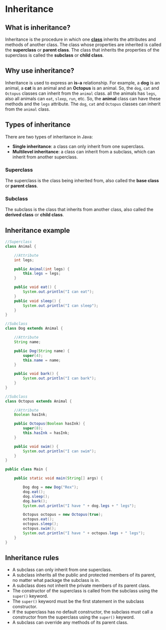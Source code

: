 <style>
red { color: Red }
orange { color: Orange }
green { color: Green }
blue { color: Blue }
yellow { color: Yellow }
magenta { color: Magenta }
cyan { color: Cyan }
gray { color: Gray }
</style>

# Inheritance

## What is inheritance?

Inheritance is the procedure in which one [**class**](Class.md) inherits the attributes and methods of another class. The class whose properties are inherited is called the **superclass** or **parent class**. The class that inherits the properties of the superclass is called the **subclass** or **child class**.

## Why use inheritance?

Inheritance is used to express an **is-a** relationship. For example, a **dog** is an animal, a **cat** is an animal and an **Octopus** is an animal. So, the `dog`, `cat` and `Octopus` classes can inherit from the `animal` class.
all the animals has `legs`, also all animals can `eat`, `sleep`, `run`, etc. So, the **animal** class can have these methods and the `legs` attribute. The `dog`, `cat` and `Octopus` classes can inherit from the `animal` class.

## Types of inheritance

There are two types of inheritance in Java:

* **Single inheritance**: a class can only inherit from one superclass.
* **Multilevel inheritance**: a class can inherit from a subclass, which can inherit from another superclass.

### Superclass

The superclass is the class being inherited from, also called the **base class** or **parent class**.

### Subclass

The subclass is the class that inherits from another class, also called the **derived class** or **child class**.

## Inheritance example

```java
//Superclass
class Animal {

    //Attribute
    int legs;

    public Animal(int legs) {
        this.legs = legs;
    }

    public void eat() {
        System.out.println("I can eat");
    }
    public void sleep() {
        System.out.println("I can sleep");
    }
}

//Subclass
class Dog extends Animal {

    //Attribute
    String name;

    public Dog(String name) {
        super(4);
        this.name = name;
    }

    public void bark() {
        System.out.println("I can bark");
    }
}

//Subclass
class Octopus extends Animal {

    //Attribute
    Boolean hasInk;

    public Octopus(Boolean hasInk) {
        super(8);
        this.hasInk = hasInk;
    }

    public void swim() {
        System.out.println("I can swim");
    }
}

public class Main {

    public static void main(String[] args) {

        Dog dog = new Dog("Rex");
        dog.eat();
        dog.sleep();
        dog.bark();
        System.out.println("I have " + dog.legs + " legs");

        Octopus octopus = new Octopus(true);
        octopus.eat();
        octopus.sleep();
        octopus.swim();
        System.out.println("I have " + octopus.legs + " legs");
    }
}
```

## Inheritance rules

* A subclass can only inherit from one superclass.
* A subclass inherits all the public and protected members of its parent, no matter what package the subclass is in.
* A subclass does not inherit the private members of its parent class.
* The constructor of the superclass is called from the subclass using the `super()` keyword.
* The `super()` keyword must be the first statement in the subclass constructor.
* If the superclass has no default constructor, the subclass must call a constructor from the superclass using the `super()` keyword.
* A subclass can override any methods of its parent class.
